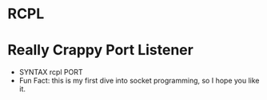 # RCPL
# Really Crappy Port Listener
* SYNTAX rcpl PORT
* Fun Fact: this is my first dive into socket programming, so I hope you like it.
